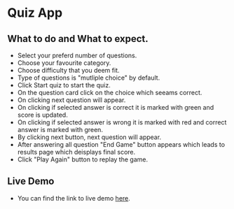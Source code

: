 # Quiz App

## What to do and What to expect.
* Select your preferd number of questions.
* Choose your favourite category.
* Choose difficulty that you deem fit.
* Type of questions is "mutliple choice" by default.
* Click Start quiz to start the quiz.
* On the question card click on the choice which seeams correct.
* On clicking next question will appear.
* On clicking if selected answer is correct it is marked with green and score is updated.
* On clicking if selected answer is wrong it is marked with red and correct answer is marked with green.
* By clicking next button, next question will appear.
* After answering all question "End Game" button appears which leads to results page which deisplays final score.
* Click "Play Again" button to replay the game.

## Live Demo
* You can find the link to live demo [here](http://project06-hassanalikhan.surge.sh/).